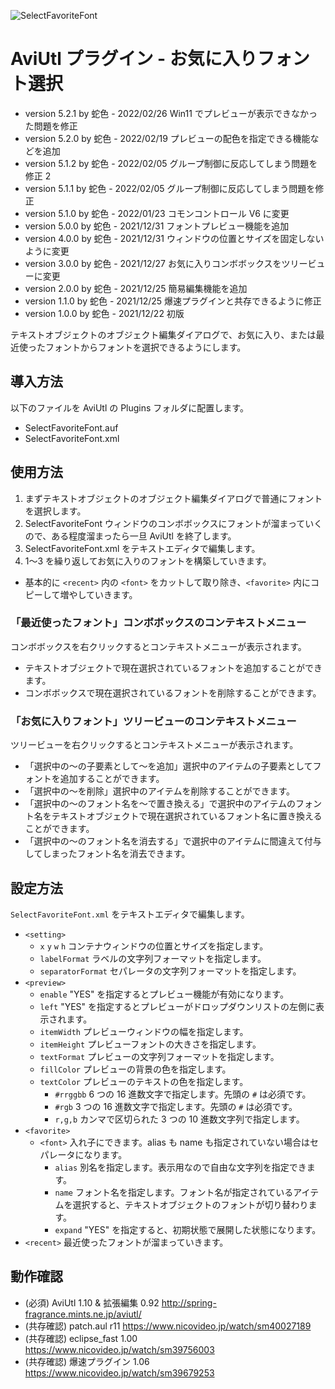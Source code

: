 ![SelectFavoriteFont](https://user-images.githubusercontent.com/96464759/147817330-a17f2c76-f2eb-4a90-b3c4-d781f6de91e6.png)

# AviUtl プラグイン - お気に入りフォント選択

* version 5.2.1 by 蛇色 - 2022/02/26 Win11 でプレビューが表示できなかった問題を修正
* version 5.2.0 by 蛇色 - 2022/02/19 プレビューの配色を指定できる機能などを追加
* version 5.1.2 by 蛇色 - 2022/02/05 グループ制御に反応してしまう問題を修正 2
* version 5.1.1 by 蛇色 - 2022/02/05 グループ制御に反応してしまう問題を修正
* version 5.1.0 by 蛇色 - 2022/01/23 コモンコントロール V6 に変更
* version 5.0.0 by 蛇色 - 2021/12/31 フォントプレビュー機能を追加
* version 4.0.0 by 蛇色 - 2021/12/31 ウィンドウの位置とサイズを固定しないように変更
* version 3.0.0 by 蛇色 - 2021/12/27 お気に入りコンボボックスをツリービューに変更
* version 2.0.0 by 蛇色 - 2021/12/25 簡易編集機能を追加
* version 1.1.0 by 蛇色 - 2021/12/25 爆速プラグインと共存できるように修正
* version 1.0.0 by 蛇色 - 2021/12/22 初版

テキストオブジェクトのオブジェクト編集ダイアログで、お気に入り、または最近使ったフォントからフォントを選択できるようにします。

## 導入方法

以下のファイルを AviUtl の Plugins フォルダに配置します。
* SelectFavoriteFont.auf
* SelectFavoriteFont.xml

## 使用方法

1. まずテキストオブジェクトのオブジェクト編集ダイアログで普通にフォントを選択します。
2. SelectFavoriteFont ウィンドウのコンボボックスにフォントが溜まっていくので、ある程度溜まったら一旦 AviUtl を終了します。
3. SelectFavoriteFont.xml をテキストエディタで編集します。
4. 1～3 を繰り返してお気に入りのフォントを構築していきます。

* 基本的に ```<recent>``` 内の ```<font>``` をカットして取り除き、```<favorite>``` 内にコピーして増やしていきます。

### 「最近使ったフォント」コンボボックスのコンテキストメニュー

コンボボックスを右クリックするとコンテキストメニューが表示されます。

* テキストオブジェクトで現在選択されているフォントを追加することができます。
* コンボボックスで現在選択されているフォントを削除することができます。

### 「お気に入りフォント」ツリービューのコンテキストメニュー

ツリービューを右クリックするとコンテキストメニューが表示されます。

* 「選択中の～の子要素として～を追加」選択中のアイテムの子要素としてフォントを追加することができます。
* 「選択中の～を削除」選択中のアイテムを削除することができます。
* 「選択中の～のフォント名を～で置き換える」で選択中のアイテムのフォント名をテキストオブジェクトで現在選択されているフォント名に置き換えることができます。
* 「選択中の～のフォント名を消去する」で選択中のアイテムに間違えて付与してしまったフォント名を消去できます。

## 設定方法

```SelectFavoriteFont.xml``` をテキストエディタで編集します。

* ```<setting>```
	* ```x``` ```y``` ```w``` ```h``` コンテナウィンドウの位置とサイズを指定します。
	* ```labelFormat``` ラベルの文字列フォーマットを指定します。
	* ```separatorFormat``` セパレータの文字列フォーマットを指定します。
* ```<preview>```
	* ```enable``` "YES" を指定するとプレビュー機能が有効になります。
	* ```left``` "YES" を指定するとプレビューがドロップダウンリストの左側に表示されます。
	* ```itemWidth``` プレビューウィンドウの幅を指定します。
	* ```itemHeight``` プレビューフォントの大きさを指定します。
	* ```textFormat``` プレビューの文字列フォーマットを指定します。
	* ```fillColor``` プレビューの背景の色を指定します。
	* ```textColor``` プレビューのテキストの色を指定します。
		* ```#rrggbb``` 6 つの 16 進数文字で指定します。先頭の ```#``` は必須です。
		* ```#rgb``` 3 つの 16 進数文字で指定します。先頭の ```#``` は必須です。
		* ```r,g,b``` カンマで区切られた 3 つの 10 進数文字列で指定します。
* ```<favorite>```
	* ```<font>``` 入れ子にできます。alias も name も指定されていない場合はセパレータになります。
		* ```alias``` 別名を指定します。表示用なので自由な文字列を指定できます。
		* ```name``` フォント名を指定します。フォント名が指定されているアイテムを選択すると、テキストオブジェクトのフォントが切り替わります。
		* ```expand``` "YES" を指定すると、初期状態で展開した状態になります。
* ```<recent>``` 最近使ったフォントが溜まっていきます。

## 動作確認

* (必須) AviUtl 1.10 & 拡張編集 0.92 http://spring-fragrance.mints.ne.jp/aviutl/
* (共存確認) patch.aul r11 https://www.nicovideo.jp/watch/sm40027189
* (共存確認) eclipse_fast 1.00 https://www.nicovideo.jp/watch/sm39756003
* (共存確認) 爆速プラグイン 1.06 https://www.nicovideo.jp/watch/sm39679253
